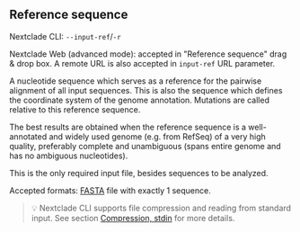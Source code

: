 ## Reference sequence

Nextclade CLI: `--input-ref`/`-r`

Nextclade Web (advanced mode): accepted in "Reference sequence" drag & drop box. A remote URL is also accepted in `input-ref` URL parameter.

A nucleotide sequence which serves as a reference for the pairwise alignment of all input sequences. This is also the sequence which defines the coordinate system of the genome annotation. Mutations are called relative to this reference sequence.

The best results are obtained when the reference sequence is a well-annotated and widely used genome (e.g. from RefSeq) of a very high quality, preferably complete and unambiguous (spans entire genome and has no ambiguous nucleotides).

This is the only required input file, besides sequences to be analyzed.

Accepted formats: [FASTA](https://en.wikipedia.org/wiki/FASTA_format) file with exactly 1 sequence.

> 💡 Nextclade CLI supports file compression and reading from standard input. See section [Compression, stdin](./compression) for more details.
